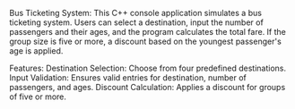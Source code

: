 Bus Ticketing System:
This C++ console application simulates a bus ticketing system. Users can select a destination, input the number of passengers and their ages, and the program calculates the total fare. If the group size is five or more, a discount based on the youngest passenger's age is applied.

Features:
Destination Selection: Choose from four predefined destinations.
Input Validation: Ensures valid entries for destination, number of passengers, and ages.
Discount Calculation: Applies a discount for groups of five or more.
